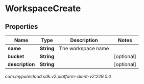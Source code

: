 # WorkspaceCreate


## Properties

| Name | Type | Description | Notes |
| ------------ | ------------- | ------------- | ------------- |
| **name** | **String** | The workspace name |  |
| **bucket** | **String** |  |  [optional] |
| **description** | **String** |  |  [optional] |




_com.mypurecloud.sdk.v2:platform-client-v2:229.0.0_
